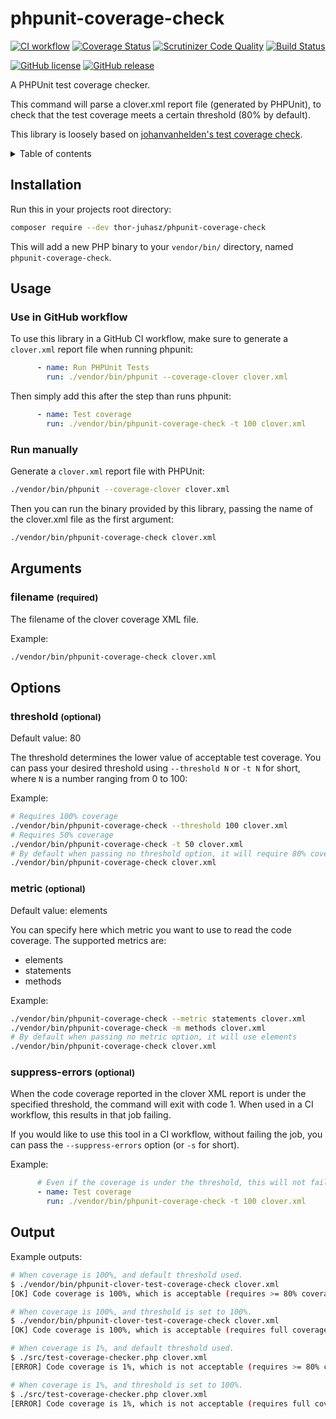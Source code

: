 
# phpunit-coverage-check

[![CI workflow](https://github.com/thor-juhasz/phpunit-coverage-check/actions/workflows/ci.yaml/badge.svg)](https://github.com/thor-juhasz/phpunit-coverage-check/actions)
[![Coverage Status](https://coveralls.io/repos/github/thor-juhasz/phpunit-coverage-check/badge.svg?branch=master)](https://coveralls.io/github/thor-juhasz/phpunit-coverage-check?branch=master)
[![Scrutinizer Code Quality](https://scrutinizer-ci.com/g/thor-juhasz/phpunit-coverage-check/badges/quality-score.png?b=master)](https://scrutinizer-ci.com/g/thor-juhasz/phpunit-coverage-check/?branch=master)
[![Build Status](https://scrutinizer-ci.com/g/thor-juhasz/phpunit-coverage-check/badges/build.png?b=master)](https://scrutinizer-ci.com/g/thor-juhasz/phpunit-coverage-check/build-status/master)

[![GitHub license](https://img.shields.io/github/license/thor-juhasz/phpunit-coverage-check.svg)](https://github.com/thor-juhasz/phpunit-coverage-check/blob/master/LICENSE)
[![GitHub release](https://img.shields.io/github/release/thor-juhasz/phpunit-coverage-check.svg)](https://github.com/thor-juhasz/phpunit-coverage-check/releases/)


A PHPUnit test coverage checker.

This command will parse a clover.xml report file (generated by PHPUnit),
to check that the test coverage meets a certain threshold (80% by default).

This library is loosely based on
[johanvanhelden's test coverage check](https://github.com/johanvanhelden/gha-clover-test-coverage-check).

<details>
<summary>Table of contents</summary>

## Table of contents

- [Installation](#installation)
- [Usage](#usage)
    * [Use in GitHub workflow](#use-in-github-workflow)
    * [Run manually](#run-manually)
- [Arguments](#arguments)
  * [filename](#filename-required)
- [Options](#options)
    * [threshold](#threshold-optional)
    * [metric](#metric-optional)
    * [suppress-errors](#suppress-errors-optional)
- [Output](#output)
</details>

## Installation

Run this in your projects root directory:
```sh
composer require --dev thor-juhasz/phpunit-coverage-check
```

This will add a new PHP binary to your `vendor/bin/` directory, named `phpunit-coverage-check`.

## Usage

### Use in GitHub workflow

To use this library in a GitHub CI workflow, make sure to generate a `clover.xml` report file when running phpunit:
```yaml
      - name: Run PHPUnit Tests
        run: ./vendor/bin/phpunit --coverage-clover clover.xml
```

Then simply add this after the step than runs phpunit:
```yaml
      - name: Test coverage
        run: ./vendor/bin/phpunit-coverage-check -t 100 clover.xml
```

### Run manually

Generate a `clover.xml` report file with PHPUnit:
```sh
./vendor/bin/phpunit --coverage-clover clover.xml
```

Then you can run the binary provided by this library, passing the name of the clover.xml file as the first argument:
```sh
./vendor/bin/phpunit-coverage-check clover.xml
```

## Arguments

### filename <small>(required)</small>
The filename of the clover coverage XML file.

Example:
```sh
./vendor/bin/phpunit-coverage-check clover.xml
```

## Options

### threshold <small>(optional)</small>
Default value: 80

The threshold determines the lower value of acceptable test coverage. You can pass your desired threshold using
`--threshold N` or `-t N` for short, where `N` is a number ranging from 0 to 100:

Example:

```sh
# Requires 100% coverage
./vendor/bin/phpunit-coverage-check --threshold 100 clover.xml
# Requires 50% coverage
./vendor/bin/phpunit-coverage-check -t 50 clover.xml
# By default when passing no threshold option, it will require 80% coverage
./vendor/bin/phpunit-coverage-check clover.xml
```

### metric <small>(optional)</small>
Default value: elements

You can specify here which metric you want to use to read the code coverage. The supported metrics are:
  - elements
  - statements
  - methods

Example:

```sh
./vendor/bin/phpunit-coverage-check --metric statements clover.xml
./vendor/bin/phpunit-coverage-check -m methods clover.xml
# By default when passing no metric option, it will use elements
./vendor/bin/phpunit-coverage-check clover.xml
```

### suppress-errors <small>(optional)</small>

When the code coverage reported in the clover XML report is under the specified threshold, the command will exit with
code 1. When used in a CI workflow, this results in that job failing.

If you would like to use this tool in a CI workflow, without failing the job, you can pass the `--suppress-errors`
option (or `-s` for short).

Example:

```yaml
      # Even if the coverage is under the threshold, this will not fail the job
      - name: Test coverage
        run: ./vendor/bin/phpunit-coverage-check -t 100 clover.xml
```

## Output

Example outputs:
```sh
# When coverage is 100%, and default threshold used.
$ ./vendor/bin/phpunit-clover-test-coverage-check clover.xml
[OK] Code coverage is 100%, which is acceptable (requires >= 80% coverage)

# When coverage is 100%, and threshold is set to 100%.
$ ./vendor/bin/phpunit-clover-test-coverage-check clover.xml
[OK] Code coverage is 100%, which is acceptable (requires full coverage)

# When coverage is 1%, and default threshold used.
$ ./src/test-coverage-checker.php clover.xml
[ERROR] Code coverage is 1%, which is not acceptable (requires >= 80% coverage)

# When coverage is 1%, and threshold is set to 100%.
$ ./src/test-coverage-checker.php clover.xml
[ERROR] Code coverage is 1%, which is not acceptable (requires full coverage)
```
